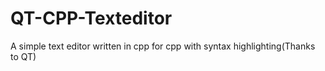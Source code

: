 # QT-CPP-Texteditor
A simple text editor written in cpp for cpp with syntax highlighting(Thanks to QT)
